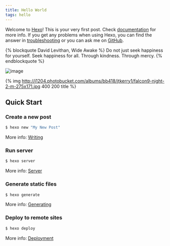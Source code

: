 ```yaml
---
title: Hello World
tags: hello
---
```

Welcome to [Hexo](https://hexo.io/)! This is your very first post. Check [documentation](https://hexo.io/docs/) for more info. If you get any problems when using Hexo, you can find the answer in [troubleshooting](https://hexo.io/docs/troubleshooting.html) or you can ask me on [GitHub](https://github.com/hexojs/hexo/issues).



{% blockquote David Levithan, Wide Awake %}
Do not just seek happiness for yourself. Seek happiness for all. Through kindness. Through mercy.
{% endblockquote %}


![image](http://i1204.photobucket.com/albums/bb418/jtkerry1/falcon9-night-2-m-275x171.jpg)

{% img http://i1204.photobucket.com/albums/bb418/jtkerry1/falcon9-night-2-m-275x171.jpg 400 200 title %}

## Quick Start

### Create a new post

``` bash
$ hexo new "My New Post"
```

More info: [Writing](https://hexo.io/docs/writing.html)

### Run server

``` bash
$ hexo server
```

More info: [Server](https://hexo.io/docs/server.html)

### Generate static files

``` bash
$ hexo generate
```

More info: [Generating](https://hexo.io/docs/generating.html)

### Deploy to remote sites

``` bash
$ hexo deploy
```

More info: [Deployment](https://hexo.io/docs/deployment.html)
